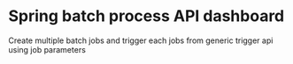 # Spring batch process API dashboard #

Create multiple batch jobs and trigger each jobs from generic trigger api using job parameters
